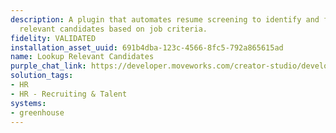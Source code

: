 ```yaml
---
description: A plugin that automates resume screening to identify and filter the most
  relevant candidates based on job criteria.
fidelity: VALIDATED
installation_asset_uuid: 691b4dba-123c-4566-8fc5-792a865615ad
name: Lookup Relevant Candidates
purple_chat_link: https://developer.moveworks.com/creator-studio/developer-tools/purple-chat/?conversation=%7B%22startTimestamp%22%3A%2211%3A43+AM%22%2C%22messages%22%3A%5B%7B%22parts%22%3A%5B%7B%22richText%22%3A%22I+need+to+find+relevant+candidates+for+the+Software+Engineer+role.%22%7D%5D%2C%22role%22%3A%22user%22%7D%2C%7B%22parts%22%3A%5B%7B%22richText%22%3A%22Got+it%21+Do+you+have+specific+criteria+such+as+required+skills%2C+years+of+experience%2C+or+education+qualifications%3F%22%7D%5D%2C%22role%22%3A%22assistant%22%7D%2C%7B%22parts%22%3A%5B%7B%22richText%22%3A%22Yes%2C+I+need+candidates+with+at+least+3+years+of+experience+in+Python+and+a+Bachelor%27s+degree+in+Computer+Science.%22%7D%5D%2C%22role%22%3A%22user%22%7D%2C%7B%22parts%22%3A%5B%7B%22richText%22%3A%22Applying+filters%3A%22%7D%2C%7B%22richText%22%3A%22%3Cul%3E%5Cn++%3Cli%3E%3Cstrong%3ERole%3A%3C%2Fstrong%3E+Software+Engineer%3C%2Fli%3E%5Cn++%3Cli%3E%3Cstrong%3EExperience%3A%3C%2Fstrong%3E+3%2B+years%3C%2Fli%3E%5Cn++%3Cli%3E%3Cstrong%3ESkills%3A%3C%2Fstrong%3E+Python%3C%2Fli%3E%5Cn++%3Cli%3E%3Cstrong%3EEducation%3A%3C%2Fstrong%3E+Bachelor%27s+in+Computer+Science%3C%2Fli%3E%5Cn%3C%2Ful%3E%22%7D%2C%7B%22richText%22%3A%22%3Cp%3EFetching+the+most+relevant+candidates...%3C%2Fp%3E%22%7D%5D%2C%22role%22%3A%22assistant%22%7D%2C%7B%22parts%22%3A%5B%7B%22richText%22%3A%22I+found+%3Cb%3E12+candidates%3C%2Fb%3E+matching+your+criteria.+Here+are+the+top+3%3A%22%7D%2C%7B%22richText%22%3A%22%3Cp%3E1%EF%B8%8F%E2%83%A3+%3Cb%3EJohn+Doe%3C%2Fb%3E+%E2%80%93+4+years+of+experience%2C+Python%2C+Django%2C+Bachelor%27s+in+CS%3Cbr%3E%5Cn2%EF%B8%8F%E2%83%A3+%3Cb%3EJane+Smith%3C%2Fb%3E+%E2%80%93+5+years+of+experience%2C+Python%2C+Flask%2C+Bachelor%27s+in+CS%3Cbr%3E%5Cn3%EF%B8%8F%E2%83%A3+%3Cb%3EAlex+Johnson%3C%2Fb%3E+%E2%80%93+3.5+years+of+experience%2C+Python%2C+Machine+Learning%2C+Bachelor%27s+in+CS%3C%2Fp%3E%22%7D%5D%2C%22role%22%3A%22assistant%22%7D%5D%7D
solution_tags:
- HR
- HR - Recruiting & Talent
systems:
- greenhouse
---
```

